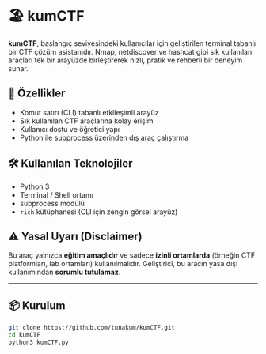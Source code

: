 # 🏖 kumCTF

**kumCTF**, başlangıç seviyesindeki kullanıcılar için geliştirilen terminal tabanlı bir CTF çözüm asistanıdır. Nmap, netdiscover ve hashcat gibi sık kullanılan araçları tek bir arayüzde birleştirerek hızlı, pratik ve rehberli bir deneyim sunar.

## 🎯 Özellikler

- Komut satırı (CLI) tabanlı etkileşimli arayüz
- Sık kullanılan CTF araçlarına kolay erişim
- Kullanıcı dostu ve öğretici yapı
- Python ile subprocess üzerinden dış araç çalıştırma

## 🛠 Kullanılan Teknolojiler

- Python 3
- Terminal / Shell ortamı
- subprocess modülü
- `rich` kütüphanesi (CLI için zengin görsel arayüz)

## ⚠ Yasal Uyarı (Disclaimer)

Bu araç yalnızca **eğitim amaçlıdır** ve sadece **izinli ortamlarda** (örneğin CTF platformları, lab ortamları) kullanılmalıdır. Geliştirici, bu aracın yasa dışı kullanımından **sorumlu tutulamaz**.

---

## 📦 Kurulum

```bash
git clone https://github.com/tunakum/kumCTF.git
cd kumCTF
python3 kumCTF.py
